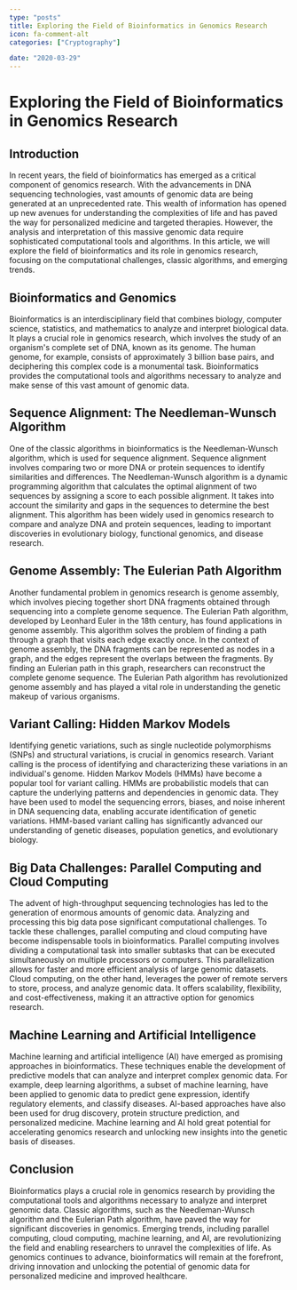 ```yaml
---
type: "posts"
title: Exploring the Field of Bioinformatics in Genomics Research
icon: fa-comment-alt
categories: ["Cryptography"]

date: "2020-03-29"
---
```




# Exploring the Field of Bioinformatics in Genomics Research

## Introduction

In recent years, the field of bioinformatics has emerged as a critical component of genomics research. With the advancements in DNA sequencing technologies, vast amounts of genomic data are being generated at an unprecedented rate. This wealth of information has opened up new avenues for understanding the complexities of life and has paved the way for personalized medicine and targeted therapies. However, the analysis and interpretation of this massive genomic data require sophisticated computational tools and algorithms. In this article, we will explore the field of bioinformatics and its role in genomics research, focusing on the computational challenges, classic algorithms, and emerging trends.

## Bioinformatics and Genomics

Bioinformatics is an interdisciplinary field that combines biology, computer science, statistics, and mathematics to analyze and interpret biological data. It plays a crucial role in genomics research, which involves the study of an organism's complete set of DNA, known as its genome. The human genome, for example, consists of approximately 3 billion base pairs, and deciphering this complex code is a monumental task. Bioinformatics provides the computational tools and algorithms necessary to analyze and make sense of this vast amount of genomic data.

## Sequence Alignment: The Needleman-Wunsch Algorithm

One of the classic algorithms in bioinformatics is the Needleman-Wunsch algorithm, which is used for sequence alignment. Sequence alignment involves comparing two or more DNA or protein sequences to identify similarities and differences. The Needleman-Wunsch algorithm is a dynamic programming algorithm that calculates the optimal alignment of two sequences by assigning a score to each possible alignment. It takes into account the similarity and gaps in the sequences to determine the best alignment. This algorithm has been widely used in genomics research to compare and analyze DNA and protein sequences, leading to important discoveries in evolutionary biology, functional genomics, and disease research.

## Genome Assembly: The Eulerian Path Algorithm

Another fundamental problem in genomics research is genome assembly, which involves piecing together short DNA fragments obtained through sequencing into a complete genome sequence. The Eulerian Path algorithm, developed by Leonhard Euler in the 18th century, has found applications in genome assembly. This algorithm solves the problem of finding a path through a graph that visits each edge exactly once. In the context of genome assembly, the DNA fragments can be represented as nodes in a graph, and the edges represent the overlaps between the fragments. By finding an Eulerian path in this graph, researchers can reconstruct the complete genome sequence. The Eulerian Path algorithm has revolutionized genome assembly and has played a vital role in understanding the genetic makeup of various organisms.

## Variant Calling: Hidden Markov Models

Identifying genetic variations, such as single nucleotide polymorphisms (SNPs) and structural variations, is crucial in genomics research. Variant calling is the process of identifying and characterizing these variations in an individual's genome. Hidden Markov Models (HMMs) have become a popular tool for variant calling. HMMs are probabilistic models that can capture the underlying patterns and dependencies in genomic data. They have been used to model the sequencing errors, biases, and noise inherent in DNA sequencing data, enabling accurate identification of genetic variations. HMM-based variant calling has significantly advanced our understanding of genetic diseases, population genetics, and evolutionary biology.

## Big Data Challenges: Parallel Computing and Cloud Computing

The advent of high-throughput sequencing technologies has led to the generation of enormous amounts of genomic data. Analyzing and processing this big data pose significant computational challenges. To tackle these challenges, parallel computing and cloud computing have become indispensable tools in bioinformatics. Parallel computing involves dividing a computational task into smaller subtasks that can be executed simultaneously on multiple processors or computers. This parallelization allows for faster and more efficient analysis of large genomic datasets. Cloud computing, on the other hand, leverages the power of remote servers to store, process, and analyze genomic data. It offers scalability, flexibility, and cost-effectiveness, making it an attractive option for genomics research.

## Machine Learning and Artificial Intelligence

Machine learning and artificial intelligence (AI) have emerged as promising approaches in bioinformatics. These techniques enable the development of predictive models that can analyze and interpret complex genomic data. For example, deep learning algorithms, a subset of machine learning, have been applied to genomic data to predict gene expression, identify regulatory elements, and classify diseases. AI-based approaches have also been used for drug discovery, protein structure prediction, and personalized medicine. Machine learning and AI hold great potential for accelerating genomics research and unlocking new insights into the genetic basis of diseases.

## Conclusion

Bioinformatics plays a crucial role in genomics research by providing the computational tools and algorithms necessary to analyze and interpret genomic data. Classic algorithms, such as the Needleman-Wunsch algorithm and the Eulerian Path algorithm, have paved the way for significant discoveries in genomics. Emerging trends, including parallel computing, cloud computing, machine learning, and AI, are revolutionizing the field and enabling researchers to unravel the complexities of life. As genomics continues to advance, bioinformatics will remain at the forefront, driving innovation and unlocking the potential of genomic data for personalized medicine and improved healthcare.
